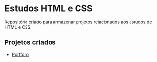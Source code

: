 # Estudos HTML e CSS

Repositório criado para armazenar projetos relacionados aos estudos de
HTML e CSS.

## Projetos criados

- [Portfólio](./alura/portfolio)
